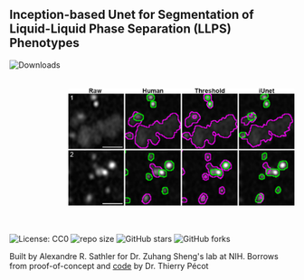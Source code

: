 ## Inception-based Unet for Segmentation of Liquid-Liquid Phase Separation (LLPS) Phenotypes

<img src="https://raw.githubusercontent.com/AlexSath/Sheng-Lab-ML-for-LLPS-Quantification/refs/heads/main/images/method_comparison_inset.png" width="400" title="iUnetSeg" alt="iUnetSeg" align="right" vspace="50">

![Downloads](https://img.shields.io/github/downloads/AlexSath/Sheng-Lab-ML-for-LLPS-Quantification/total)
![License: CC0](https://img.shields.io/github/license/AlexSath/Sheng-Lab-ML-for-LLPS-Quantification)
![repo size](https://img.shields.io/github/repo-size/AlexSath/Sheng-Lab-ML-for-LLPS-Quantification)
![GitHub stars](https://img.shields.io/github/stars/AlexSath/Sheng-Lab-ML-for-LLPS-Quantification?style=social)
![GitHub forks](https://img.shields.io/github/forks/AlexSath/Sheng-Lab-ML-for-LLPS-Quantification?style=social)

Built by Alexandre R. Sathler for Dr. Zuhang Sheng's lab at NIH. Borrows from proof-of-concept and [code](https://github.com/tpecot/NucleiSegmentationAndMarkerIDentification) by Dr. Thierry Pécot
